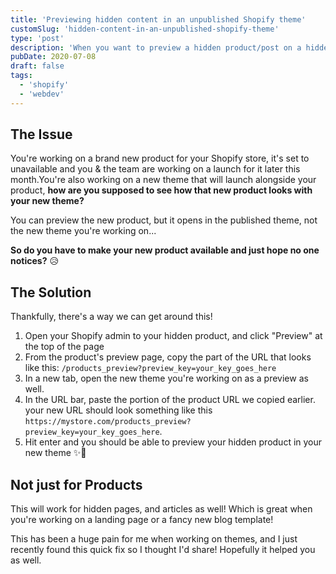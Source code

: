 ```yaml
---
title: 'Previewing hidden content in an unpublished Shopify theme'
customSlug: 'hidden-content-in-an-unpublished-shopify-theme'
type: 'post'
description: 'When you want to preview a hidden product/post on a hidden theme things get tricky.'
pubDate: 2020-07-08
draft: false
tags:
  - 'shopify'
  - 'webdev'
---
```


## The Issue

You're working on a brand new product for your Shopify store, it's set to unavailable and you & the team are working on a launch for it later this month.You're also working on a new theme that will launch alongside your product, **how are you supposed to see how that new product looks with your new theme?**

You can preview the new product, but it opens in the published theme, not the new theme you're working on...

**So do you have to make your new product available and just hope no one notices?** 😥

## The Solution

Thankfully, there's a way we can get around this!

1. Open your Shopify admin to your hidden product, and click "Preview" at the top of the page
2. From the product's preview page, copy the part of the URL that looks like this: `/products_preview?preview_key=your_key_goes_here`
3. In a new tab, open the new theme you're working on as a preview as well.
4. In the URL bar, paste the portion of the product URL we copied earlier. your new URL should look something like this `https://mystore.com/products_preview?preview_key=your_key_goes_here`.
5. Hit enter and you should be able to preview your hidden product in your new theme ✨🎉

## Not just for Products

This will work for hidden pages, and articles as well! Which is great when you're working on a landing page or a fancy new blog template!

This has been a huge pain for me when working on themes, and I just recently found this quick fix so I thought I'd share! Hopefully it helped you as well.
